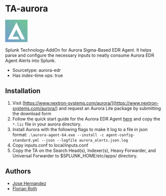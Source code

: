 # TA-aurora

![aurora-logo](static/appIcon_2x.png)

Splunk Technology-AddOn for Aurora Sigma-Based EDR Agent. It helps parse and configure the necessary inputs to neatly consume Aurora EDR Agent Alerts into Splunk.

- Sourcetype: aurora-edr
- Has index-time ops: true

## Installation

1. Visit [https://www.nextron-systems.com/aurora/](https://www.nextron-systems.com/aurora/) and request an Aurora Lite package by submitting the download form
2. Follow the quick start guide for the Aurora EDR Agent [here](https://aurora-agent-manual.nextron-systems.com/en/latest/usage/installation.html#quick-start) and copy the `*.lic` file in your aurora directory.
3. Install Aurora with the following flags to make it log to a file in json format: `.\aurora-agent-64.exe --install -c agent-config-standard.yml --json --logfile aurora_alerts.json.log`  
4. Copy inputs.conf to local/inputs.conf
5. Copy the TA on the Search Head(s), Indexer(s), Heavy Forwarder, and Universal Forwarder to $SPLUNK_HOME/etc/apps/ directory.

## Authors

- [Jose Hernandez](https://github.com/d1vious/)
- [Florian Roth](https://twitter.com/cyb3rops)
